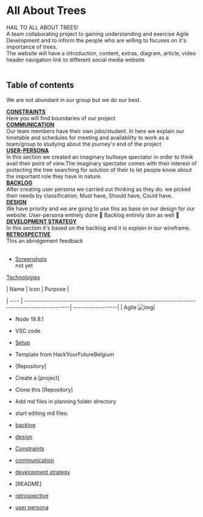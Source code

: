 
 # All About Trees 
  HAIL TO ALL ABOUT TREES!</br>A team collaborating project to gaining understanding and exercise Agile Development and to inform the people who are willing to focuses on it's importance of trees.</br> The website will have a introduction, content, extras, diagram, article, video  header navigation link to different social media website </br></br>



## Table of contents </br>
We are not abundant in our group but we do our best.</br>

 [**CONSTRAINTS**](https://github.com/HYF-Class20/agile-development-group3-all-about-tree/blob/master/planning/constraints.md)
 </br> Here you will find boundaries of our project</br>
 [**COMMUNICATION**](https://github.com/HYF-Class20/agile-development-group3-all-about-tree/blob/master/planning/constraints.md)
 </br> Our team members have their own jobs/student. In here we explain our timetable and schedules for meeting and availability to work as a team/group to studying about the journey's end of the project</br>
 [**USER-PERSONA**](https://github.com/HYF-Class20/agile-development-group3-all-about-tree/blob/master/planning/user-personas.md)
 </br> In this section we created an imaginary bullseye spectator in order to think avail their point of view.The imaginary spectator comes with their interest of protecting the tree searching for solution of their to let people know about the important role they have in nature.</br>
 [**BACKLOG**](https://github.com/HYF-Class20/agile-development-group3-all-about-tree/tree/Backlog/planning)</br>
 After creating user persona we carried out thinking as they do.
  we picked their needs by classification; Must have, Should have, Could have.</br>
  [**DESIGN**](https://github.com/HYF-Class20/agile-development-group3-all-about-tree/blob/Backlog/planning/design.md)</br> 
  We have priority and we are going to use this as base on our design for our website. User-persona entirely done 🤝 Backlog entirely don as well 🏁 </br>
  [**DEVELOPMENT STRATEGY**](https://github.com/HYF-Class20/agile-development-group3-all-about-tree/blob/Backlog/planning/development-strategy.md)</br>
  In this section it's based on the backlog and it is explain in our wireframe.
  </br>
  [**RETROSPECTIVE**](https://github.com/HYF-Class20/agile-development-group3-all-about-tree/blob/retrospective/planning/retrospective.md)
  </br> This an abridgement feedback</br></br>
  - [Screenshots](#screenshots)</br>not yet</br>


[Technologies](#technologies)

| Name | Icon | Purpose |

| ---- | ------------------------------------------------------------------------------------------------| ------------------| 
| Agile ![img](agile-lifecycle_0.png)| 

  - Node 19.8.1
  - VSC code


- [Setup](#setup)
- Template from HackYourFutureBelgium
- [Repository]
- Create a [project]
-  Clone this
  [Repository]
 - Add md files in planning folder directory 
- start editing md files: 

 - [backlog](/agile-development-group3-all-about-tree/planning/backlog.md)
  - [design](/agile-development-group3-all-about-tree/planning/design.md)
  - [Constraints](/agile-development-group3-all-about-tree/planning/constraints.md)
  - [communication](/agile-development-group3-all-about-tree/planning/communication.md)
  - [development strategy](/agile-development-group3-all-about-tree/planning/)
  - [README]
  - [retrospective](/agile-development-group3-all-about-tree/planning/retrospective.md)
  - [user persona](/agile-development-group3-all-about-tree/planning/user-personas.md)
 
  


  
 
 